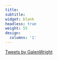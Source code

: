 ```yaml
---
title:
subtitle:
widget: blank
headless: true
weight: 55
design:
  columns: '1'
---
```



<a class="twitter-timeline tw-align-center" data-lang="en" data-width="600" data-height="400" data-theme="dark" href="https://twitter.com/GalenWright?ref_src=twsrc%5Etfw">Tweets by GalenWright</a> <script async src="https://platform.twitter.com/widgets.js" charset="utf-8"></script>
